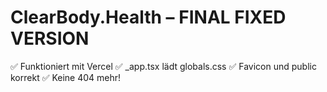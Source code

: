 # ClearBody.Health – FINAL FIXED VERSION

✅ Funktioniert mit Vercel
✅ _app.tsx lädt globals.css
✅ Favicon und public korrekt
✅ Keine 404 mehr!